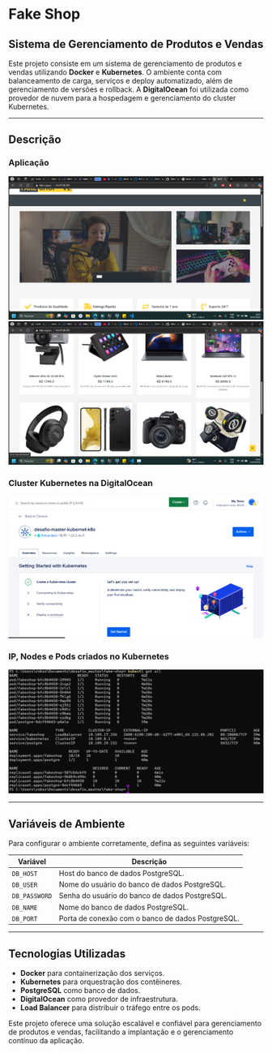 # Fake Shop

## Sistema de Gerenciamento de Produtos e Vendas

Este projeto consiste em um sistema de gerenciamento de produtos e vendas utilizando **Docker** e **Kubernetes**. O ambiente conta com balanceamento de carga, serviços e deploy automatizado, além de gerenciamento de versões e rollback. A **DigitalOcean** foi utilizada como provedor de nuvem para a hospedagem e gerenciamento do cluster Kubernetes.

---

## Descrição
### Aplicação

![Interface da aplicação](image-1.png)
![Fluxo da aplicação](image.png)

### Cluster Kubernetes na DigitalOcean

![Configuração do cluster](image-3.png)

### IP, Nodes e Pods criados no Kubernetes

![Detalhes dos nodes e pods](image-2.png)

---

## Variáveis de Ambiente

Para configurar o ambiente corretamente, defina as seguintes variáveis:

| Variável        | Descrição |
|----------------|-----------|
| `DB_HOST`      | Host do banco de dados PostgreSQL. |
| `DB_USER`      | Nome do usuário do banco de dados PostgreSQL. |
| `DB_PASSWORD`  | Senha do usuário do banco de dados PostgreSQL. |
| `DB_NAME`      | Nome do banco de dados PostgreSQL. |
| `DB_PORT`      | Porta de conexão com o banco de dados PostgreSQL. |

---

## Tecnologias Utilizadas
- **Docker** para containerização dos serviços.
- **Kubernetes** para orquestração dos contêineres.
- **PostgreSQL** como banco de dados.
- **DigitalOcean** como provedor de infraestrutura.
- **Load Balancer** para distribuir o tráfego entre os pods.

Este projeto oferece uma solução escalável e confiável para gerenciamento de produtos e vendas, facilitando a implantação e o gerenciamento contínuo da aplicação.

